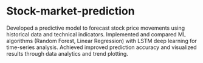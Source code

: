 # Stock-market-prediction
Developed a predictive model to forecast stock price movements using historical data and technical indicators.  Implemented and compared ML algorithms (Random Forest, Linear Regression) with LSTM deep learning for time-series analysis.  Achieved improved prediction accuracy and visualized results through data analytics and trend plotting.
